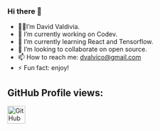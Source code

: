 ### Hi there 👋

<!--
**Davavico22/Davavico22** is a ✨ _special_ ✨ repository because its `README.md` (this file) appears on your GitHub profile.

Here are some ideas to get you started:
-->
- 🧔🏻I’m David Valdivia.
- 🔭 I’m currently working on Codev.
- 🌱 I’m currently learning React and Tensorflow.
- 👯 I’m looking to collaborate on open source.
- 📫 How to reach me: dvalvico@gmail.com
- ⚡ Fun fact: enjoy!

<h2>GitHub Profile views:</h2>
  <img src="https://profile-counter.glitch.me/davavico22/count.svg" alt="GitHub Views" height="40">
